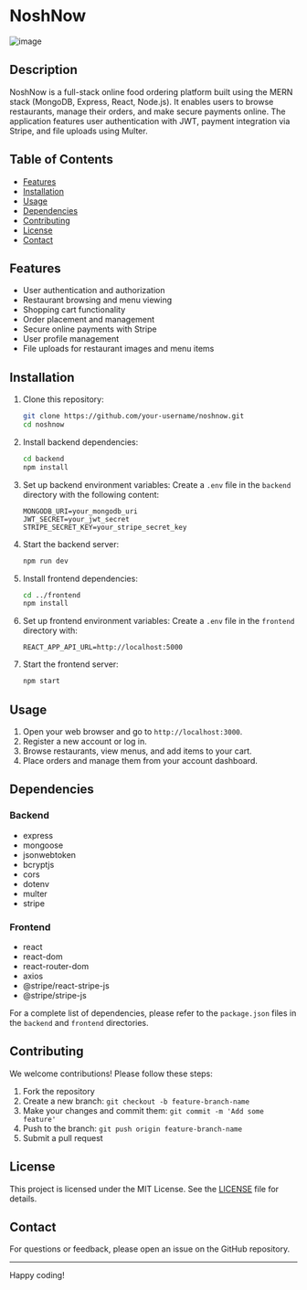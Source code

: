 # NoshNow

![image](https://github.com/user-attachments/assets/470574e4-b4ce-4211-8099-b96c7a09cc96)


## Description

NoshNow is a full-stack online food ordering platform built using the MERN stack (MongoDB, Express, React, Node.js). It enables users to browse restaurants, manage their orders, and make secure payments online. The application features user authentication with JWT, payment integration via Stripe, and file uploads using Multer.

## Table of Contents

- [Features](#features)
- [Installation](#installation)
- [Usage](#usage)
- [Dependencies](#dependencies)
- [Contributing](#contributing)
- [License](#license)
- [Contact](#contact)

## Features

- User authentication and authorization
- Restaurant browsing and menu viewing
- Shopping cart functionality
- Order placement and management
- Secure online payments with Stripe
- User profile management
- File uploads for restaurant images and menu items

## Installation

1. Clone this repository:
   ```bash
   git clone https://github.com/your-username/noshnow.git
   cd noshnow
   ```

2. Install backend dependencies:
   ```bash
   cd backend
   npm install
   ```

3. Set up backend environment variables:
   Create a `.env` file in the `backend` directory with the following content:
   ```
   MONGODB_URI=your_mongodb_uri
   JWT_SECRET=your_jwt_secret
   STRIPE_SECRET_KEY=your_stripe_secret_key
   ```

4. Start the backend server:
   ```bash
   npm run dev
   ```

5. Install frontend dependencies:
   ```bash
   cd ../frontend
   npm install
   ```

6. Set up frontend environment variables:
   Create a `.env` file in the `frontend` directory with:
   ```
   REACT_APP_API_URL=http://localhost:5000
   ```

7. Start the frontend server:
   ```bash
   npm start
   ```

## Usage

1. Open your web browser and go to `http://localhost:3000`.
2. Register a new account or log in.
3. Browse restaurants, view menus, and add items to your cart.
4. Place orders and manage them from your account dashboard.

## Dependencies

### Backend
- express
- mongoose
- jsonwebtoken
- bcryptjs
- cors
- dotenv
- multer
- stripe

### Frontend
- react
- react-dom
- react-router-dom
- axios
- @stripe/react-stripe-js
- @stripe/stripe-js

For a complete list of dependencies, please refer to the `package.json` files in the `backend` and `frontend` directories.

## Contributing

We welcome contributions! Please follow these steps:

1. Fork the repository
2. Create a new branch: `git checkout -b feature-branch-name`
3. Make your changes and commit them: `git commit -m 'Add some feature'`
4. Push to the branch: `git push origin feature-branch-name`
5. Submit a pull request

## License

This project is licensed under the MIT License. See the [LICENSE](LICENSE) file for details.

## Contact

For questions or feedback, please open an issue on the GitHub repository.

---

Happy coding!

